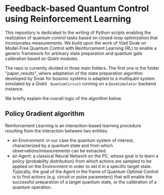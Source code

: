 # Feedback-based Quantum Control using Reinforcement Learning 

This repository is dedicated to the writing of Python scripts enabling the realization of quantum control tasks based on
closed-loop optimization that incorporates measurements. We build upon the work of Vlad Sivak on Model-Free Quantum
Control with Reinforcement Learning (RL) to enable a generic framework for arbitrary state preparation and quantum gate 
calibration based on Qiskit modules.

The repo is currently divided in three main folders. The first one is the folder "paper_results", where adaptation of 
the state preparation algorithm developed by Sivak for bosonic systems is adapted to a multiqubit system simulated by a
Qiskit ``` QuantumCircuit``` running on a ```QasmSimulator``` backend instance.

We briefly explain the overall logic of the algorithm below.

## Policy Gradient algorithm

Reinforcement Learning is an interaction-based learning procedure resulting from the interaction between two entities:
- an Environment: in our case the quantum system of interest, characterized by a quantum state and from which 
observations/measurements can be extracted.
- an Agent: a classical Neural Network on the PC, whose goal is to learn a policy (probability distribution) from which
actions are sampled to be applied on the Environment in order to set it in a specific target state. Typically, the goal 
of the Agent in the frame of Quantum Optimal Control is to find actions (e.g. circuit or pulse parameters)
that will enable the successful preparation of a target quantum state, or the calibration of a quantum operation.


